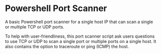 # Powershell Port Scanner
A basic Powershell port scanner for a single host IP that can scan a single or multiple TCP or UDP ports.

To help with user-friendliness, this port scanner script ask users questions to use TCP or UDP to scan a single port or multiple ports on a single host. It also contains the option to traceroute or ping (ICMP) the host.
